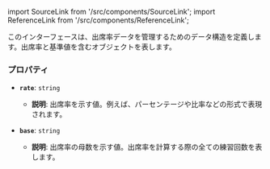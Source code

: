 import SourceLink from '/src/components/SourceLink';
import ReferenceLink from '/src/components/ReferenceLink';

<SourceLink href="/docs/attendance-management-system/source/interface/AttendRateData"/>
<ReferenceLink href="/docs/attendance-management-system/reference/interface/AttendRateData"/>


このインターフェースは、出席率データを管理するためのデータ構造を定義します。出席率と基準値を含むオブジェクトを表します。

### プロパティ

- **`rate`**: `string`
  - **説明**: 出席率を示す値。例えば、パーセンテージや比率などの形式で表現されます。

- **`base`**: `string`
  - **説明**: 出席率の母数を示す値。出席率を計算する際の全ての練習回数を表します。